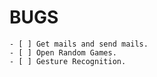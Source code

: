 # BUGS

    - [ ] Get mails and send mails.
    - [ ] Open Random Games.
    - [ ] Gesture Recognition.
